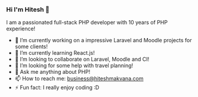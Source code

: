 ### Hi I'm Hitesh 👋


I am a passionated full-stack PHP developer with 10 years of PHP experience!

- 🔭 I’m currently working on a impressive Laravel and Moodle projects for some clients!
- 🌱 I’m currently learning React.js!
- 👯 I’m looking to collaborate on Laravel, Moodle and CI!
- 🤔 I’m looking for some help with travel planning!
- 💬 Ask me anything about PHP!
- 📫 How to reach me: business@hiteshmakvana.com
- ⚡ Fun fact: I really enjoy coding :D
